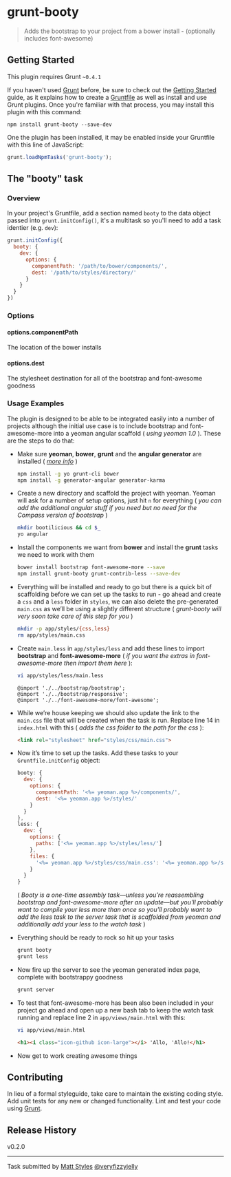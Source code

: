 # grunt-booty

> Adds the bootstrap to your project from a bower install - (optionally includes font-awesome)

## Getting Started
This plugin requires Grunt `~0.4.1`

If you haven't used [Grunt](http://gruntjs.com/) before, be sure to check out the [Getting Started](http://gruntjs.com/getting-started) guide, as it explains how to create a [Gruntfile](http://gruntjs.com/sample-gruntfile) as well as install and use Grunt plugins. Once you're familiar with that process, you may install this plugin with this command:

```shell
npm install grunt-booty --save-dev
```

One the plugin has been installed, it may be enabled inside your Gruntfile with this line of JavaScript:

```js
grunt.loadNpmTasks('grunt-booty');
```

## The "booty" task

### Overview
In your project's Gruntfile, add a section named `booty` to the data object passed into `grunt.initConfig()`, it's a
multitask so you'll need to add a task identier (e.g. `dev`):

```js
grunt.initConfig({
  booty: {
    dev: {
      options: {
        componentPath: '/path/to/bower/components/',
        dest: '/path/to/styles/directory/'
      }
    }
  }
})
```

### Options

#### options.componentPath
The location of the bower installs

#### options.dest
The stylesheet destination for all of the bootstrap and font-awesome goodness

### Usage Examples
The plugin is designed to be able to be integrated easily into a number of projects although the initial use case is
to include bootstrap and font-awesome-more into a yeoman angular scaffold ( _using yeoman 1.0_ ).  These are the
steps to do that:

* Make sure __yeoman__, __bower__, __grunt__ and the __angular generator__ are installed ( _[more info](http://yeoman.io/)_ )
  ```bash
  npm install -g yo grunt-cli bower
  npm install -g generator-angular generator-karma
  ```

* Create a new directory and scaffold the project with yeoman.  Yeoman will ask for a number of setup options, just
hit `n` for everything ( _you can add the additional angular stuff if you need but no need for the Compass version of
bootstrap_ )
  ```bash
  mkdir bootilicious && cd $_
  yo angular
  ```

* Install the components we want from __bower__ and install the __grunt__ tasks we need to work with them
  ```bash
  bower install bootstrap font-awesome-more --save
  npm install grunt-booty grunt-contrib-less --save-dev
  ```

* Everything will be installed and ready to go but there is a quick bit of scaffolding before we can set up the tasks
to run - go ahead and create a `css` and a `less` folder in `styles`, we can also delete the pre-generated `main.css`
as we’ll be using a slightly different structure ( _grunt-booty will very soon take care of this step for you_ )
  ```bash
  mkdir -p app/styles/{css,less}
  rm app/styles/main.css
  ```

* Create `main.less` in `app/styles/less` and add these lines to import __bootstrap__ and __font-awesome-more__ ( _if
you want the extras in font-awesome-more then import them here_ ):
  ```bash
  vi app/styles/less/main.less
  ```
  ```less
  @import './../bootstrap/bootstrap';
  @import './../bootstrap/responsive';
  @import './../font-awesome-more/font-awesome';
  ```

* While we’re house keeping we should also update the link to the `main.css` file that will be created when the task
is run.  Replace line 14 in `index.html` with this ( _adds the css folder to the path for the css_ ):
  ```html
  <link rel="stylesheet" href="styles/css/main.css">
  ```

* Now it’s time to set up the tasks.  Add these tasks to your `Gruntfile.initConfig` object:
  ```js
  booty: {
    dev: {
      options: {
        componentPath: '<%= yeoman.app %>/components/',
        dest: '<%= yeoman.app %>/styles/'
      }
    }
  },
  less: {
    dev: {
      options: {
        paths: ['<%= yeoman.app %>/styles/less/']
      },
      files: {
        '<%= yeoman.app %>/styles/css/main.css': '<%= yeoman.app %>/styles/less/main.less'
      }
    }
  }
  ```
  ( _Booty is a one-time assembly task—unless you’re reassembling bootstrap and font-awesome-more after an update—but
  you'll probably want to compile your less more than once so you'll probably want to add the less task to the server
  task that is scaffolded from yeoman and additionally add your less to the watch task_ )

* Everything should be ready to rock so hit up your tasks
  ```bash
  grunt booty
  grunt less
  ```

* Now fire up the server to see the yeoman generated index page, complete with bootstrappy goodness
  ```bash
  grunt server
  ```

* To test that font-awesome-more has been also been included in your project go ahead and open up a new bash tab to
keep the watch task running and replace line 2 in `app/views/main.html` with this:
  ```bash
  vi app/views/main.html
  ```
  ```html
  <h1><i class="icon-github icon-large"></i> 'Allo, 'Allo!</h1>
  ```

* Now get to work creating awesome things


## Contributing
In lieu of a formal styleguide, take care to maintain the existing coding style. Add unit tests for any new or changed functionality. Lint and test your code using [Grunt](http://gruntjs.com/).

## Release History
v0.2.0

---

Task submitted by [Matt Styles](http://veryfizzyjelly.com) [@veryfizzyjelly](https://twitter.com/veryfizzyjelly)
